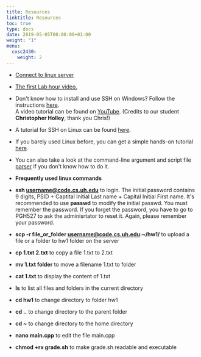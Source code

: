 ```yaml
---
title: Resources
linktitle: Resources
toc: true
type: docs
date: 2019-05-05T00:00:00+01:00
weight: "1"
menu:
  cosc2430:
    weight: 2
---
```


*   [Connect to linux server](https://drive.google.com/file/d/1uWypN3bpi-HEskHhK7GHrlUjyKKudap2/view?usp=sharing)
*   [The first Lab hour video.](https://drive.google.com/open?id=1p4zqRJVi2-kSEpFQ8jO-F0z6TvZg78iz)
*   Don't know how to install and use SSH on Windows? Follow the instructions [here](http://www.ohlone.edu/org/webcenter/sftptutorial/windowssftp-downloadinstall.html).  
    A video tutorial can be found on [YouTube](https://www.youtube.com/watch?v=mncUlFUiHNM&feature=youtu.be). (Credits to our student **Christopher Holley**, thank you Chris!)
*   A tutorial for SSH on Linux can be found [here](http://support.suso.com/supki/SSH_Tutorial_for_Linux).
*   If you barely used Linux before, you can get a simple hands-on tutorial [here](http://www.howtogeek.com/140679/beginner-geek-how-to-start-using-the-linux-terminal/).
*   You can also take a look at the command-line argument and script file [parser](FAQ/parsers.zip) if you don't know how to do it.


*   **Frequently used linux commands**

*   **ssh username@code.cs.uh.edu** to login. The initial password contains 9 digits, PSID + Captital Initial Last name + Capital Initial First name. It's recommended to use **passwd** to modify the initial passwd. You must remember the password. If you forget the password, you have to go to PGH527 to ask the adminisrtator to reset it. Again, please remember your password.
*   **scp -r file_or_folder username@code.cs.uh.edu:~/hw1/** to upload a file or a folder to hw1 folder on the server
*   **cp 1.txt 2.txt** to copy a file 1.txt to 2.txt
*   **mv 1.txt folder** to move a filename 1.txt to folder
*   **cat 1.txt** to display the content of 1.txt
*   **ls** to list all files and folders in the current directory
*   **cd hw1** to change directory to folder hw1
*   **cd ..** to change directory to the parent folder
*   **cd ~** to change directory to the home directory
*   **nano main.cpp** to edit the file main.cpp
*   **chmod +rx grade.sh** to make grade.sh readable and executable